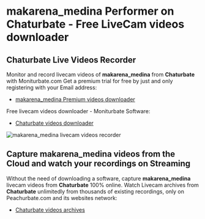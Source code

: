 # makarena_medina Performer on Chaturbate - Free LiveCam videos downloader

## Chaturbate Live Videos Recorder

Monitor and record livecam videos of **makarena_medina** from **Chaturbate** with Moniturbate.com
Get a premium trial for free by just and only registering with your Email address:
* [makarena_medina Premium videos downloader](https://moniturbate.com/request-demo-licence-key.html)

Free livecam videos downloader - Moniturbate Software:
* [Chaturbate videos downloader](https://moniturbate.com/moniturbate-download-software.html)

![makarena_medina livecam videos recorder](https://peachurnet.com/templates/moniturbate-software.png)


## Capture makarena_medina videos from the Cloud and watch your recordings on Streaming

Without the need of downloading a software, capture **makarena_medina** livecam videos from **Chaturbate** 100% online.
Watch Livecam archives from **Chaturbate** unlimitedly from thousands of existing recordings, only on Peachurbate.com and its websites network:
* [Chaturbate videos archives](https://peachurnet.com/)